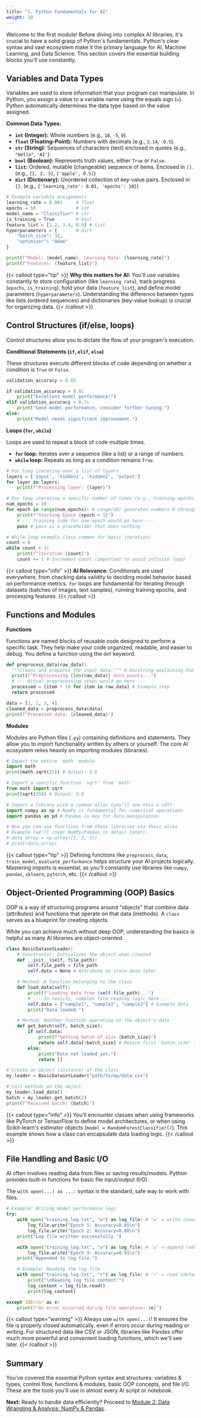 ```yaml
---
title: "1. Python Fundamentals for AI"
weight: 10
---
```


Welcome to the first module! Before diving into complex AI libraries, it's crucial to have a solid grasp of Python's fundamentals. Python's clear syntax and vast ecosystem make it the primary language for AI, Machine Learning, and Data Science. This section covers the essential building blocks you'll use constantly.

## Variables and Data Types

Variables are used to store information that your program can manipulate. In Python, you assign a value to a variable name using the equals sign (`=`). Python automatically determines the data type based on the value assigned.

**Common Data Types:**

*   **`int` (Integer):** Whole numbers (e.g., `10`, `-5`, `0`).
*   **`float` (Floating-Point):** Numbers with decimals (e.g., `3.14`, `-0.5`).
*   **`str` (String):** Sequences of characters (text) enclosed in quotes (e.g., `"Hello"`, `'AI'`).
*   **`bool` (Boolean):** Represents truth values, either `True` or `False`.
*   **`list`:** Ordered, mutable (changeable) sequence of items. Enclosed in `[]`. (e.g., `[1, 2, 3]`, `['apple', 0.5]`)
*   **`dict` (Dictionary):** Unordered collection of key-value pairs. Enclosed in `{}`. (e.g., `{'learning_rate': 0.01, 'epochs': 10}`)

```python
# Example variable assignments
learning_rate = 0.001     # float
epochs = 50               # int
model_name = "Classifier" # str
is_training = True        # bool
feature_list = [1.2, 3.4, 0.9] # list
hyperparameters = {       # dict
    "batch_size": 32,
    "optimizer": "Adam"
}

print(f"Model: {model_name}, Learning Rate: {learning_rate}")
print(f"Features: {feature_list}")
```

{{< callout type="tip" >}}
**Why this matters for AI:** You'll use variables constantly to store configuration (like `learning_rate`), track progress (`epochs`, `is_training`), hold your data (`feature_list`), and define model parameters (`hyperparameters`). Understanding the difference between types like lists (ordered sequences) and dictionaries (key-value lookup) is crucial for organizing data.
{{< /callout >}}

## Control Structures (if/else, loops)

Control structures allow you to dictate the flow of your program's execution.

**Conditional Statements (`if`, `elif`, `else`)**

These structures execute different blocks of code depending on whether a condition is `True` or `False`.

```python
validation_accuracy = 0.85

if validation_accuracy > 0.9:
    print("Excellent model performance!")
elif validation_accuracy > 0.7:
    print("Good model performance, consider further tuning.")
else:
    print("Model needs significant improvement.")
```

**Loops (`for`, `while`)**

Loops are used to repeat a block of code multiple times.

*   **`for` loop:** Iterates over a sequence (like a list) or a range of numbers.
*   **`while` loop:** Repeats as long as a condition remains `True`.

```python
# For loop iterating over a list of layers
layers = ['input', 'hidden1', 'hidden2', 'output']
for layer in layers:
    print(f"Processing layer: {layer}")

# For loop iterating a specific number of times (e.g., training epochs)
num_epochs = 10
for epoch in range(num_epochs): # range(10) generates numbers 0 through 9
    print(f"Starting Epoch {epoch + 1}")
    # --- Training code for one epoch would go here ---
    pass # pass is a placeholder that does nothing

# While loop example (less common for basic iteration)
count = 0
while count < 3:
    print(f"Iteration {count}")
    count += 1 # Increment count (important to avoid infinite loop)
```

{{< callout type="info" >}}
**AI Relevance:** Conditionals are used everywhere, from checking data validity to deciding model behavior based on performance metrics. `for` loops are fundamental for iterating through datasets (batches of images, text samples), running training epochs, and processing features.
{{< /callout >}}

## Functions and Modules

**Functions**

Functions are named blocks of reusable code designed to perform a specific task. They help make your code organized, readable, and easier to debug. You define a function using the `def` keyword.

```python
def preprocess_data(raw_data):
  """Cleans and prepares the input data.""" # Docstring explaining the function
  print(f"Preprocessing {len(raw_data)} data points...")
  # --- Actual preprocessing steps would go here ---
  processed = [item * 10 for item in raw_data] # Example step
  return processed

data = [1, 2, 3, 4]
cleaned_data = preprocess_data(data)
print(f"Processed data: {cleaned_data}")
```

**Modules**

Modules are Python files (`.py`) containing definitions and statements. They allow you to import functionality written by others or yourself. The core AI ecosystem relies heavily on importing modules (libraries).

```python
# Import the entire 'math' module
import math
print(math.sqrt(25)) # Output: 5.0

# Import a specific function 'sqrt' from 'math'
from math import sqrt
print(sqrt(25)) # Output: 5.0

# Import a library with a common alias (you'll see this a LOT)
import numpy as np # NumPy is fundamental for numerical operations
import pandas as pd # Pandas is key for data manipulation

# Now you can use functions from these libraries via their alias
# Example (we'll cover NumPy/Pandas in detail later):
# data_array = np.array([1, 2, 3])
# print(data_array)
```

{{< callout type="tip" >}}
Defining functions like `preprocess_data`, `train_model`, `evaluate_performance` helps structure your AI projects logically. Mastering imports is essential, as you'll constantly use libraries like `numpy`, `pandas`, `sklearn`, `pytorch`, etc.
{{< /callout >}}

## Object-Oriented Programming (OOP) Basics

OOP is a way of structuring programs around "objects" that combine data (attributes) and functions that operate on that data (methods). A `class` serves as a blueprint for creating objects.

While you can achieve much without deep OOP, understanding the basics is helpful as many AI libraries are object-oriented.

```python
class BasicDatasetLoader:
    # Constructor: Initializes the object when created
    def __init__(self, file_path):
        self.file_path = file_path
        self.data = None # Attribute to store data later

    # Method: A function belonging to the class
    def load_data(self):
        print(f"Loading data from {self.file_path}...")
        # --- In reality, complex file reading logic here ---
        self.data = ["sample1", "sample2", "sample3"] # Example data
        print("Data loaded.")

    # Method: Another function operating on the object's data
    def get_batch(self, batch_size):
        if self.data:
            print(f"Getting batch of size {batch_size}")
            return self.data[:batch_size] # Return first 'batch_size' items
        else:
            print("Data not loaded yet.")
            return []

# Create an object (instance) of the class
my_loader = BasicDatasetLoader("path/to/my/data.csv")

# Call methods on the object
my_loader.load_data()
batch = my_loader.get_batch(2)
print(f"Received batch: {batch}")
```

{{< callout type="info" >}}
You'll encounter classes when using frameworks like PyTorch or TensorFlow to define model architectures, or when using Scikit-learn's estimator objects (`model = RandomForestClassifier()`). This example shows how a class can encapsulate data loading logic.
{{< /callout >}}

## File Handling and Basic I/O

AI often involves reading data from files or saving results/models. Python provides built-in functions for basic file input/output (I/O).

The `with open(...) as ...:` syntax is the standard, safe way to work with files.

```python
# Example: Writing model performance logs
try:
    with open("training_log.txt", "w") as log_file: # 'w' = write (overwrites)
        log_file.write("Epoch 1: Accuracy=0.85\n")
        log_file.write("Epoch 2: Accuracy=0.88\n")
    print("Log file written successfully.")

    with open("training_log.txt", "a") as log_file: # 'a' = append (adds to end)
        log_file.write("Epoch 3: Accuracy=0.91\n")
    print("Appended to log file.")

    # Example: Reading the log file
    with open("training_log.txt", "r") as log_file: # 'r' = read (default)
        print("\nReading log file content:")
        log_content = log_file.read()
        print(log_content)

except IOError as e:
    print(f"An error occurred during file operation: {e}")

```

{{< callout type="warning" >}}
Always use `with open(...)`! It ensures the file is properly closed automatically, even if errors occur during reading or writing. For structured data like CSV or JSON, libraries like Pandas offer much more powerful and convenient loading functions, which we'll see later.
{{< /callout >}}

## Summary

You've covered the essential Python syntax and structures: variables & types, control flow, functions & modules, basic OOP concepts, and file I/O. These are the tools you'll use in almost every AI script or notebook.

**Next:** Ready to handle data efficiently? Proceed to [Module 2: Data Wrangling & Analysis: NumPy & Pandas](/docs/numpy-pandas/). 